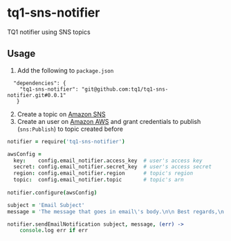 # tq1-sns-notifier
TQ1 notifier using SNS topics

## Usage
1. Add the following to `package.json`

  ```
    "dependencies": {
      "tq1-sns-notifier": "git@github.com:tq1/tq1-sns-notifier.git#0.0.1"
     }
  ```
2. Create a topic on [Amazon SNS](https://console.aws.amazon.com/sns/)
3. Create an user on [Amazon AWS](https://console.aws.amazon.com/iam/) and grant credentials to publish (`sns:Publish`) to topic created before
```coffeescript
notifier = require('tq1-sns-notifier')

awsConfig =
  key:    config.email_notifier.access_key  # user's access key
  secret: config.email_notifier.secret_key  # user's access secret
  region: config.email_notifier.region      # topic's region
  topic:  config.email_notifier.topic       # topic's arn
  
notifier.configure(awsConfig)

subject = 'Email Subject'
message = 'The message that goes in email\'s body.\n\n Best regards,\n TQ1 Email Notifier.'

notifier.sendEmailNotification subject, message, (err) ->
    console.log err if err
```
